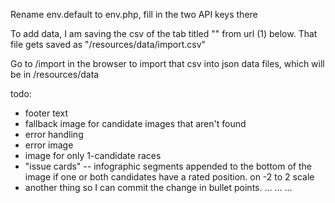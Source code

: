 Rename env.default to env.php, fill in the two API keys there

To add data, I am saving the csv of the tab titled "" from url (1) below. That file gets saved as "/resources/data/import.csv"

Go to /import in the browser to import that csv into json data files, which will be in /resources/data


todo:

- footer text
- fallback image for candidate images that aren't found
- error handling
- error image
- image for only 1-candidate races
- "issue cards" -- infographic segments appended to the bottom of the image if one or both candidates have a rated position. on -2 to 2 scale
- another thing so I can commit the change in bullet points. ... ... ...